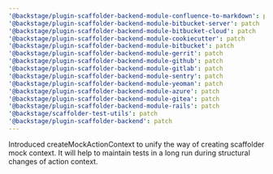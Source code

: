 ```yaml
---
'@backstage/plugin-scaffolder-backend-module-confluence-to-markdown': patch
'@backstage/plugin-scaffolder-backend-module-bitbucket-server': patch
'@backstage/plugin-scaffolder-backend-module-bitbucket-cloud': patch
'@backstage/plugin-scaffolder-backend-module-cookiecutter': patch
'@backstage/plugin-scaffolder-backend-module-bitbucket': patch
'@backstage/plugin-scaffolder-backend-module-gerrit': patch
'@backstage/plugin-scaffolder-backend-module-github': patch
'@backstage/plugin-scaffolder-backend-module-gitlab': patch
'@backstage/plugin-scaffolder-backend-module-sentry': patch
'@backstage/plugin-scaffolder-backend-module-yeoman': patch
'@backstage/plugin-scaffolder-backend-module-azure': patch
'@backstage/plugin-scaffolder-backend-module-gitea': patch
'@backstage/plugin-scaffolder-backend-module-rails': patch
'@backstage/scaffolder-test-utils': patch
'@backstage/plugin-scaffolder-backend': patch
---
```


Introduced createMockActionContext to unify the way of creating scaffolder mock context.
It will help to maintain tests in a long run during structural changes of action context.
